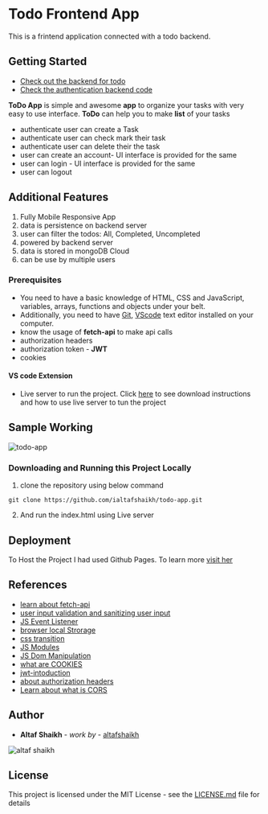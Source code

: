 
# Todo Frontend App

This is a frintend application connected with a todo backend.

## Getting Started

- [Check out the backend for todo](https://github.com/altafshaikh/todo-app-backend)
- [Check the authentication backend code](https://github.com/altafshaikh/nodejs-authentication-backend)

**ToDo App** is simple and awesome **app** to organize your tasks with very easy to use interface. **ToDo** can help you to make **list** of your tasks

- authenticate user can create a Task 
- authenticate user can check mark their task
- authenticate user can delete their the task
- user can create an account- UI interface is provided for the same
- user can login - UI interface is provided for the same
- user can logout

## Additional Features

1. Fully Mobile Responsive App
2. data is persistence on backend server
3. user can filter the todos: All, Completed, Uncompleted
4. powered by backend server
5. data is stored in mongoDB Cloud
6. can be use by multiple users

### Prerequisites

- You need to have a basic knowledge of HTML, CSS and JavaScript, variables, arrays, functions and objects under your belt. 
- Additionally, you need to have [Git](https://gist.github.com/derhuerst/1b15ff4652a867391f03),   [VScode](https://code.visualstudio.com/download) text editor installed on your computer.
- know the usage of **fetch-api** to make api calls
- authorization headers
- authorization token - **JWT**
- cookies

#### VS code Extension
- Live server to run the project. Click [here](https://marketplace.visualstudio.com/items?itemName=ritwickdey.LiveServer#:~:text=Open%20a%20HTML%20file%20and,on%20Open%20with%20Live%20Server%20.&text=Open%20the%20Command%20Pallete%20by,Server%20to%20stop%20a%20server.) to see download instructions and how to use live server to tun the project

## Sample Working

![todo-app](https://github.com/ialtafshaikh/static-files/raw/master/gifs/todo-app-demo.gif)

### Downloading and Running this Project Locally
1. clone the repository using below command
```
git clone https://github.com/ialtafshaikh/todo-app.git
```
2. And run the index.html using Live server

## Deployment

To Host the Project I had used Github Pages. To learn more [visit her](https://towardsdatascience.com/how-to-create-a-free-github-pages-website-53743d7524e1)


## References
- [learn about fetch-api](https://developer.mozilla.org/en-US/docs/Web/API/Fetch_API)
- [user input validation and sanitizing user input](https://linguinecode.com/post/validate-sanitize-user-input-javascript)
- [JS Event Listener](https://developer.mozilla.org/en-US/docs/Web/API/EventListener)
- [browser local Strorage](https://developer.mozilla.org/en-US/docs/Web/API/Window/localStorage)
- [css transition](https://developer.mozilla.org/en-US/docs/Web/CSS/CSS_Transitions/Using_CSS_transitions)
- [JS Modules](https://developer.mozilla.org/en-US/docs/Web/JavaScript/Guide/Modules)
- [JS Dom Manipulation](https://developer.mozilla.org/en-US/docs/Learn/JavaScript/Client-side_web_APIs/Manipulating_documents)
- [what are COOKIES](https://developer.mozilla.org/en-US/docs/Web/HTTP/Cookies)
- [jwt-intoduction](https://jwt.io/introduction/)
- [about authorization headers](https://developer.mozilla.org/en-US/docs/Web/HTTP/Headers/Authorization)
- [Learn about what is CORS](https://developer.mozilla.org/en-US/docs/Glossary/CORS#Learn_more)

## Author

* **Altaf Shaikh** - *work by* - [altafshaikh](https://github.com/altafshaikh)

![altaf shaikh](https://raw.githubusercontent.com/ialtafshaikh/static-files/master/coollogo_com-327551664.png)


## License

This project is licensed under the MIT License - see the [LICENSE.md](LICENSE.md) file for details
